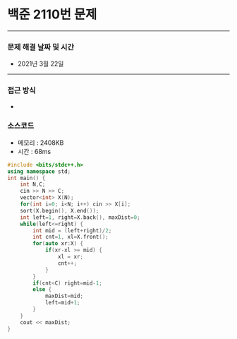 
# 백준 2110번 문제

---

### 문제 해결 날짜 및 시간

- 2021년 3월 22일

---

### 접근 방식
- 
### 소스코드
- 메모리 : 2408KB
- 시간 : 68ms
```c++
#include <bits/stdc++.h>
using namespace std;
int main() {
    int N,C;
    cin >> N >> C;
    vector<int> X(N);
    for(int i=0; i<N; i++) cin >> X[i];
    sort(X.begin(), X.end());
    int left=1, right=X.back(), maxDist=0;
    while(left<=right) {
        int mid = (left+right)/2;
        int cnt=1, xl=X.front();
        for(auto xr:X) {
            if(xr-xl >= mid) {
                xl = xr;
                cnt++;
            }
        }
        if(cnt<C) right=mid-1;
        else {
            maxDist=mid;
            left=mid+1;
        }
    }
    cout << maxDist;
}
```